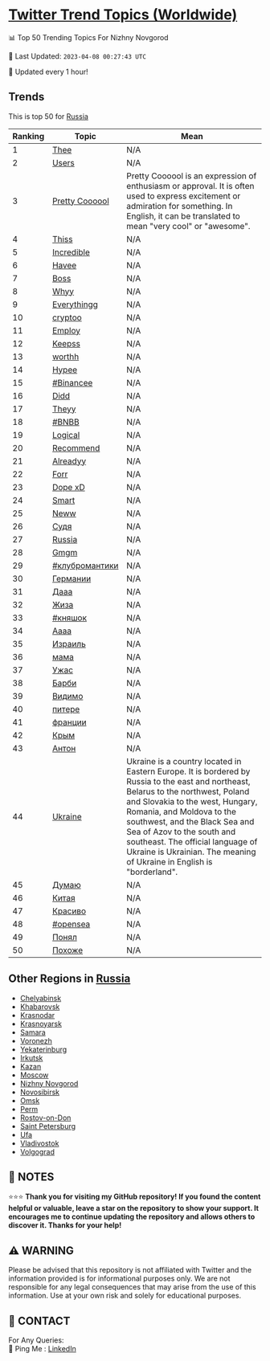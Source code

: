 [Twitter Trend Topics (Worldwide)](https://github.com/ErcinDedeoglu/Twitter-Trend-Topics)
==========


📊 Top 50 Trending Topics For Nizhny Novgorod

📆 Last Updated: `2023-04-08 00:27:43 UTC`

🔧 Updated every 1 hour!


## Trends

This is top 50 for [Russia](</Russia>)

| Ranking | Topic | Mean |
| ------- | ------------ | ------------ |
| 1 | [Thee](http://twitter.com/search?q=Thee) | N/A |
| 2 | [Users](http://twitter.com/search?q=Users) | N/A |
| 3 | [Pretty Coooool](http://twitter.com/search?q=Pretty+Coooool) | Pretty Coooool is an expression of enthusiasm or approval. It is often used to express excitement or admiration for something. In English, it can be translated to mean "very cool" or "awesome". |
| 4 | [Thiss](http://twitter.com/search?q=Thiss) | N/A |
| 5 | [Incredible](http://twitter.com/search?q=Incredible) | N/A |
| 6 | [Havee](http://twitter.com/search?q=Havee) | N/A |
| 7 | [Boss](http://twitter.com/search?q=Boss) | N/A |
| 8 | [Whyy](http://twitter.com/search?q=Whyy) | N/A |
| 9 | [Everythingg](http://twitter.com/search?q=Everythingg) | N/A |
| 10 | [cryptoo](http://twitter.com/search?q=cryptoo) | N/A |
| 11 | [Employ](http://twitter.com/search?q=Employ) | N/A |
| 12 | [Keepss](http://twitter.com/search?q=Keepss) | N/A |
| 13 | [worthh](http://twitter.com/search?q=worthh) | N/A |
| 14 | [Hypee](http://twitter.com/search?q=Hypee) | N/A |
| 15 | [#Binancee](http://twitter.com/search?q=%23Binancee) | N/A |
| 16 | [Didd](http://twitter.com/search?q=Didd) | N/A |
| 17 | [Theyy](http://twitter.com/search?q=Theyy) | N/A |
| 18 | [#BNBB](http://twitter.com/search?q=%23BNBB) | N/A |
| 19 | [Logical](http://twitter.com/search?q=Logical) | N/A |
| 20 | [Recommend](http://twitter.com/search?q=Recommend) | N/A |
| 21 | [Alreadyy](http://twitter.com/search?q=Alreadyy) | N/A |
| 22 | [Forr](http://twitter.com/search?q=Forr) | N/A |
| 23 | [Dope xD](http://twitter.com/search?q=Dope+xD) | N/A |
| 24 | [Smart](http://twitter.com/search?q=Smart) | N/A |
| 25 | [Neww](http://twitter.com/search?q=Neww) | N/A |
| 26 | [Судя](http://twitter.com/search?q=%d0%a1%d1%83%d0%b4%d1%8f) | N/A |
| 27 | [Russia](http://twitter.com/search?q=Russia) | N/A |
| 28 | [Gmgm](http://twitter.com/search?q=Gmgm) | N/A |
| 29 | [#клубромантики](http://twitter.com/search?q=%23%d0%ba%d0%bb%d1%83%d0%b1%d1%80%d0%be%d0%bc%d0%b0%d0%bd%d1%82%d0%b8%d0%ba%d0%b8) | N/A |
| 30 | [Германии](http://twitter.com/search?q=%d0%93%d0%b5%d1%80%d0%bc%d0%b0%d0%bd%d0%b8%d0%b8) | N/A |
| 31 | [Дааа](http://twitter.com/search?q=%d0%94%d0%b0%d0%b0%d0%b0) | N/A |
| 32 | [Жиза](http://twitter.com/search?q=%d0%96%d0%b8%d0%b7%d0%b0) | N/A |
| 33 | [#княшок](http://twitter.com/search?q=%23%d0%ba%d0%bd%d1%8f%d1%88%d0%be%d0%ba) | N/A |
| 34 | [Аааа](http://twitter.com/search?q=%d0%90%d0%b0%d0%b0%d0%b0) | N/A |
| 35 | [Израиль](http://twitter.com/search?q=%d0%98%d0%b7%d1%80%d0%b0%d0%b8%d0%bb%d1%8c) | N/A |
| 36 | [мама](http://twitter.com/search?q=%d0%bc%d0%b0%d0%bc%d0%b0) | N/A |
| 37 | [Ужас](http://twitter.com/search?q=%d0%a3%d0%b6%d0%b0%d1%81) | N/A |
| 38 | [Барби](http://twitter.com/search?q=%d0%91%d0%b0%d1%80%d0%b1%d0%b8) | N/A |
| 39 | [Видимо](http://twitter.com/search?q=%d0%92%d0%b8%d0%b4%d0%b8%d0%bc%d0%be) | N/A |
| 40 | [питере](http://twitter.com/search?q=%d0%bf%d0%b8%d1%82%d0%b5%d1%80%d0%b5) | N/A |
| 41 | [франции](http://twitter.com/search?q=%d1%84%d1%80%d0%b0%d0%bd%d1%86%d0%b8%d0%b8) | N/A |
| 42 | [Крым](http://twitter.com/search?q=%d0%9a%d1%80%d1%8b%d0%bc) | N/A |
| 43 | [Антон](http://twitter.com/search?q=%d0%90%d0%bd%d1%82%d0%be%d0%bd) | N/A |
| 44 | [Ukraine](http://twitter.com/search?q=Ukraine) | Ukraine is a country located in Eastern Europe. It is bordered by Russia to the east and northeast, Belarus to the northwest, Poland and Slovakia to the west, Hungary, Romania, and Moldova to the southwest, and the Black Sea and Sea of Azov to the south and southeast. The official language of Ukraine is Ukrainian. The meaning of Ukraine in English is "borderland". |
| 45 | [Думаю](http://twitter.com/search?q=%d0%94%d1%83%d0%bc%d0%b0%d1%8e) | N/A |
| 46 | [Китая](http://twitter.com/search?q=%d0%9a%d0%b8%d1%82%d0%b0%d1%8f) | N/A |
| 47 | [Красиво](http://twitter.com/search?q=%d0%9a%d1%80%d0%b0%d1%81%d0%b8%d0%b2%d0%be) | N/A |
| 48 | [#opensea](http://twitter.com/search?q=%23opensea) | N/A |
| 49 | [Понял](http://twitter.com/search?q=%d0%9f%d0%be%d0%bd%d1%8f%d0%bb) | N/A |
| 50 | [Похоже](http://twitter.com/search?q=%d0%9f%d0%be%d1%85%d0%be%d0%b6%d0%b5) | N/A |



## Other Regions in [Russia](</Russia>)

* [Chelyabinsk](</Russia/Chelyabinsk.md>)
* [Khabarovsk](</Russia/Khabarovsk.md>)
* [Krasnodar](</Russia/Krasnodar.md>)
* [Krasnoyarsk](</Russia/Krasnoyarsk.md>)
* [Samara](</Russia/Samara.md>)
* [Voronezh](</Russia/Voronezh.md>)
* [Yekaterinburg](</Russia/Yekaterinburg.md>)
* [Irkutsk](</Russia/Irkutsk.md>)
* [Kazan](</Russia/Kazan.md>)
* [Moscow](</Russia/Moscow.md>)
* [Nizhny Novgorod](</Russia/Nizhny Novgorod.md>)
* [Novosibirsk](</Russia/Novosibirsk.md>)
* [Omsk](</Russia/Omsk.md>)
* [Perm](</Russia/Perm.md>)
* [Rostov-on-Don](</Russia/Rostov-on-Don.md>)
* [Saint Petersburg](</Russia/Saint Petersburg.md>)
* [Ufa](</Russia/Ufa.md>)
* [Vladivostok](</Russia/Vladivostok.md>)
* [Volgograd](</Russia/Volgograd.md>)



## 📝 NOTES

⭐⭐⭐ **Thank you for visiting my GitHub repository! If you found the content helpful or valuable, leave a star on the repository to show your support. It encourages me to continue updating the repository and allows others to discover it. Thanks for your help!**


## ⚠️ WARNING

Please be advised that this repository is not affiliated with Twitter and the information provided is for informational purposes only. We are not responsible for any legal consequences that may arise from the use of this information. Use at your own risk and solely for educational purposes.


## 📨 CONTACT

 For Any Queries:  
            🏓 Ping Me : [LinkedIn](https://www.linkedin.com/in/ercindedeoglu/)
